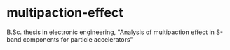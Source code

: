 # multipaction-effect
B.Sc. thesis in electronic engineering, "Analysis of multipaction effect in S-band components for particle accelerators"

